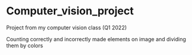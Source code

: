 # Computer_vision_project
Project from my computer vision class (Q1 2022)

Counting correctly and incorrectly made elements on image and dividing them by colors
